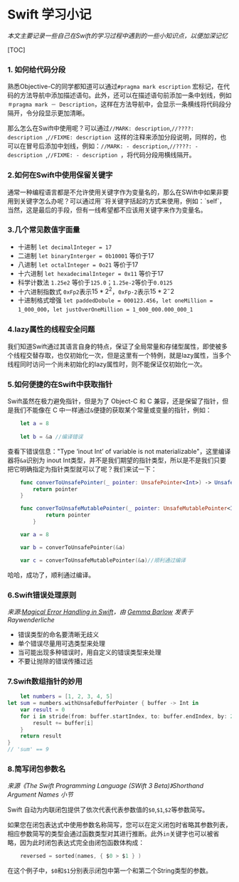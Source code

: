 # Swift 学习小记
*本文主要记录一些自己在Swift的学习过程中遇到的一些小知识点，以便加深记忆*

[TOC]

### 1. 如何给代码分段
熟悉Objective-C的同学都知道可以通过`#pragma mark escription` 宏标记，在代码的方法导航中添加描述语句。此外，还可以在描述语句前添加一条中划线，例如`＃pragma mark － Description`，这样在方法导航中，会显示一条横线将代码段分隔开，令分段显示更加清晰。

那么怎么在Swift中使用呢？可以通过`//MARK: description`,`//????: description `,`//FIXME: description `这样的注释来添加分段说明，同样的，也可以在冒号后添加中划线，例如：`//MARK: - description`,`//????: - description `,`//FIXME: - description `，将代码分段用横线隔开。

### 2.如何在Swift中使用保留关键字
通常一种编程语言都是不允许使用关键字作为变量名的，那么在SWift中如果非要用到关键字怎么办呢？可以通过用\`\`将关键字括起的方式来使用，例如：\`self\`，当然，这是最后的手段，但有一线希望都不应该用关键字来作为变量名。

### 3.几个常见数值字面量
- 十进制 `let decimalInteger = 17` 
- 二进制 `let binaryInterger = 0b10001` 等价于17
- 八进制 `let octalInteger = 0o21` 等价于17
- 十六进制 `let hexadecimalInteger = 0x11` 等价于17
- 科学计数法 `1.25e2` 等价于`125.0`；`1.25e-2`等价于`0.0125`
- 十六进制指数式 `0xFp2`表示$15 * 2^2$，`0xFp-2`表示$15 * 2^-2$
- 十进制格式增强 `let paddedDobule = 000123.456`，`let oneMillion = 1_000_000`，`let justOverOneMillion = 1_000_000.000_000_1`

### 4.lazy属性的线程安全问题
我们知道Swift通过其语言自身的特点，保证了全局常量和存储型属性，即使被多个线程交替存取，也仅初始化一次，但是这里有一个特例，就是lazy属性，当多个线程同时访问一个尚未初始化的lazy属性时，则不能保证仅初始化一次。

### 5.如何便捷的在Swift中获取指针
Swift虽然在极力避免指针，但是为了 Object-C 和 C 兼容，还是保留了指针，但是我们不能像在 C 中一样通过`&`便捷的获取某个常量或变量的指针，例如：

``` Swift
	let a = 8
	
	let b = &a //编译错误

```
查看下错误信息："Type ‘inout Int’ of variable is not materializable"，这里编译器将`&a`识别为 inout Int类型，并不是我们期望的指针类型，所以是不是我们只要把它明确指定为指针类型就可以了呢？我们来试一下：

``` Swift
	func converToUnsafePointer(_ pointer: UnsafePointer<Int>) -> UnsafePointer<Int> {
    	return pointer
	}

	func converToUnsafeMutablePointer(_ pointer: UnsafeMutablePointer<Int>) -> UnsafeMutablePointer<Int> {
    		return pointer
		}

	var a = 8

	var b = converToUnsafePointer(&a)

	var c = converToUnsafeMutablePointer(&a)//顺利通过编译
```
哈哈，成功了，顺利通过编译。

### 6.Swift错误处理原则
*来源:[Magical Error Handling in Swift](https://www.raywenderlich.com/130197/magical-error-handling-swift)，由  [Gemma Barlow](https://www.raywenderlich.com/u/gemmakbarlow) 发表于Raywenderliche*

- 错误类型的命名要清晰无歧义
- 单个错误尽量用可选类型来处理
- 当可能出现多种错误时，用自定义的错误类型来处理
- 不要让抛除的错误传播过远

### 7.Swift数组指针的妙用

``` Swift
	let numbers = [1, 2, 3, 4, 5]
let sum = numbers.withUnsafeBufferPointer { buffer -> Int in
    var result = 0
    for i in stride(from: buffer.startIndex, to: buffer.endIndex, by: 2) {
        result += buffer[i]
    }
    return result
}
// 'sum' == 9
```

### 8.简写闭包参数名
*来源《The Swift Programming Language (SWift 3 Beta)》Shorthand Argument Names 小节*

Swift 自动为内联闭包提供了依次代表代表参数值的`$0`,`$1`,`$2`等参数简写。

如果您在闭包表达式中使用参数名称简写，您可以在定义闭包时省略其参数列表，相应参数简写的类型会通过函数类型对其进行推断。此外`in`关键字也可以被省略，因为此时闭包表达式完全由闭包函数体构成：

``` Swift
	reversed = sorted(names, { $0 > $1 } )

```
在这个例子中，`$0`和`$1`分别表示闭包中第一个和第二个String类型的参数。